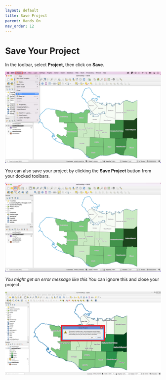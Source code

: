 ```yaml
---
layout: default
title: Save Project
parent: Hands On
nav_order: 12
---
```


# Save Your Project

In the toolbar, select **Project**, then click on **Save**. 

![Save Project](Save-project_20220521.png)

You can also save your project by clicking the **Save Project** button from your docked toolbars. 

![Save Project2](Save-project-2_20220521.png)

*You might get an error message like this* You can ignore this and close your project. 

![error message](save-project-error_20200822.png)
